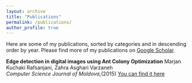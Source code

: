 ```yaml
---
layout: archive
title: "Publications"
permalink: /publications/
author_profile: true
---
```

Here are some of my publications, sorted by categories and in descending order by year. Please find more of my publications on [Google Scholar](https://scholar.google.com/citations?user=dH-0GtkAAAAJ&hl=en).


**Edge detection in digital images using Ant Colony Optimization**
Marjan Kuchaki Rafsanjani, Zahra Asghari Varzaneh<br>
 _Computer Science Journal of Moldova,_(2015) 
[You can find it here ](https://www.math.md/files/csjm/v23-n3/v23-n3-(pp343-359).pdf)

